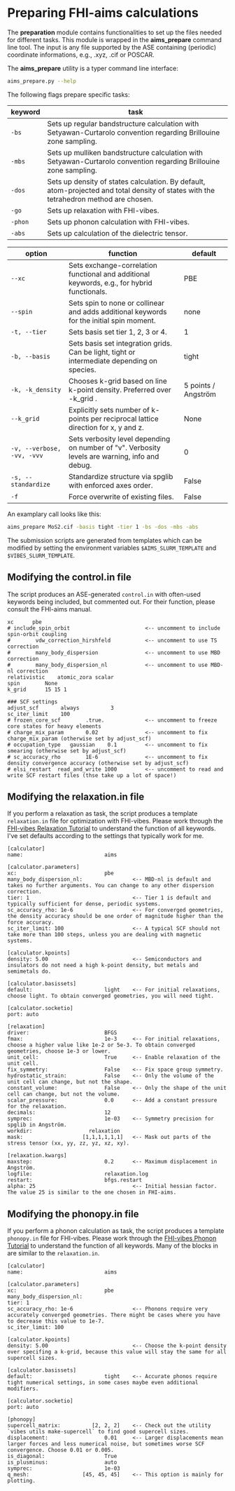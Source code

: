 # Preparing FHI-aims calculations

The **preparation** module contains functionalities to set up the files needed for different tasks. This module is wrapped in the **aims_prepare** command line tool.
The input is any file supported by the ASE containing (periodic) coordinate informations, e.g., .xyz, .cif or POSCAR.

The **aims_prepare** utility is a typer command line interface:
```bash
aims_prepare.py --help
```
The following flags prepare specific tasks:

| keyword | task                                                                                                                                  |
| ------- | ------------------------------------------------------------------------------------------------------------------------------------- |
| `-bs`   | Sets up regular bandstructure calculation with Setyawan-Curtarolo convention regarding Brillouine zone sampling.                      |
| `-mbs`  | Sets up mulliken bandstructure calculation with Setyawan-Curtarolo convention regarding Brillouine zone sampling.                     |
| `-dos`  | Sets up density of states calculation. By default, atom-projected and total density of states with the tetrahedron method are chosen. |
| `-go`   | Sets up relaxation with FHI-vibes.                                                                                                    |
| `-phon` | Sets up phonon calculation with FHI-vibes.                                                                                            |
| `-abs`  | Sets up calculation of the dielectric tensor.                                                                                         |

| option                     | function                                                                                       | default             |
| -------------------------- | ---------------------------------------------------------------------------------------------- | ------------------- |
| `--xc`                     | Sets exchange-correlation functional and additional keywords, e.g., for hybrid functionals.    | PBE                 |
| `--spin`                   | Sets spin to none or collinear and adds additional keywords for the initial spin moment.       | none                |
| `-t, --tier`               | Sets basis set tier 1, 2, 3 or 4.                                                              | 1                   |
| `-b, --basis`              | Sets basis set integration grids. Can be light, tight or intermediate depending on species.    | tight               |
| `-k, -k_density`           | Chooses k-grid based on line k-point density. Preferred over -k_grid .                         | 5 points / Angström |
| `--k_grid`                 | Explicitly sets number of k-points per reciprocal lattice direction for x, y and z.            | None                |
| `-v, --verbose, -vv, -vvv` | Sets verbosity level depending on number of "v". Verbosity levels are warning, info and debug. | 0                   |
| `-s, --standardize`        | Standardize structure via spglib with enforced axes order.                                     | False               |
| `-f`                       | Force overwrite of existing files.                                                             | False               |


An examplary call looks like this:
```bash
aims_prepare MoS2.cif -basis tight -tier 1 -bs -dos -mbs -abs
```

The submission scripts are generated from templates which can be modified by setting the environment variables `$AIMS_SLURM_TEMPLATE` and `$VIBES_SLURM_TEMPLATE`.

## Modifying the control.in file

The script produces an ASE-generated `control.in` with often-used keywords being included, but commented out. For their function, please consult the FHI-aims manual.

```vim
xc      pbe
# include_spin_orbit                        <-- uncomment to include spin-orbit coupling
#        vdw_correction_hirshfeld           <-- uncomment to use TS correction
#        many_body_dispersion               <-- uncomment to use MBD correction
#        many_body_dispersion_nl            <-- uncomment to use MBD-nl correction
relativistic    atomic_zora scalar
spin        None
k_grid      15 15 1

### SCF settings
adjust_scf       always          3          
sc_iter_limit    100
# frozen_core_scf        .true.             <-- uncomment to freeze core states for heavy elements
# charge_mix_param       0.02               <-- uncomment to fix charge_mix_param (otherwise set by adjust_scf)
# occupation_type   gaussian    0.1         <-- uncomment to fix smearing (otherwise set by adjust_scf)
# sc_accuracy_rho        1E-6               <-- uncomment to fix density convergence accuracy (otherwise set by adjust_scf)
# elsi_restart  read_and_write 1000         <-- uncomment to read and write SCF restart files (thse take up a lot of space!)
```

## Modifying the relaxation.in file

If you perform a relaxation as task, the script produces a template `relaxation.in` file for optimization with FHI-vibes. Please work through the [FHI-vibes Relaxation Tutorial](https://vibes-developers.gitlab.io/vibes/Tutorial/1_geometry_optimization/) to understand the function of all keywords. I've set defaults according to the settings that typically work for me.

```vim
[calculator]
name:                          aims

[calculator.parameters]
xc:                            pbe
many_body_dispersion_nl:                <-- MBD-nl is default and takes no further arguments. You can change to any other dispersion correction.
tier: 1                                 <-- Tier 1 is default and typically sufficient for dense, periodic systems.
sc_accuracy_rho: 1e-6                   <-- For converged geometries, the density accuracy should be one order of magnitude higher than the force accuracy.
sc_iter_limit: 100                      <-- A typical SCF should not take more than 100 steps, unless you are dealing with magnetic systems.

[calculator.kpoints]
density: 5.00                           <-- Semiconductors and insulators do not need a high k-point density, but metals and semimetals do.

[calculator.basissets]
default:                       light    <-- For initial relaxations, choose light. To obtain converged geometries, you will need tight.

[calculator.socketio]
port: auto                              

[relaxation]
driver:                        BFGS
fmax:                          1e-3     <-- For initial relaxations, choose a higher value like 1e-2 or 5e-3. To obtain converged geometries, choose 1e-3 or lower.
unit_cell:                     True     <-- Enable relaxation of the unit cell.
fix_symmetry:                  False    <-- Fix space group symmetry.
hydrostatic_strain:            False    <-- Only the volume of the unit cell can change, but not the shape.
constant_volume:               False    <-- Only the shape of the unit cell can change, but not the volume.
scalar_pressure:               0.0      <-- Add a constant pressure for the relaxation.
decimals:                      12       
symprec:                       1e-03    <-- Symmetry precision for spglib in Angström.
workdir:                  relaxation    
mask:                   [1,1,1,1,1,1]   <-- Mask out parts of the stress tensor (xx, yy, zz, yz, xz, xy).

[relaxation.kwargs]
maxstep:                       0.2      <-- Maximum displacement in Angström.
logfile:                       relaxation.log
restart:                       bfgs.restart
alpha: 25                               <-- Initial hessian factor. The value 25 is similar to the one chosen in FHI-aims.
```


## Modifying the phonopy.in file

If you perform a phonon calculation as task, the script produces a template `phonopy.in` file for FHI-vibes. Please work through the [FHI-vibes Phonon Tutorial](https://vibes-developers.gitlab.io/vibes/Tutorial/2_phonopy/) to understand the function of all keywords. Many of the blocks in are similar to the `relaxation.in`.

```vim
[calculator]
name:                          aims

[calculator.parameters]
xc:                            pbe
many_body_dispersion_nl:
tier: 1
sc_accuracy_rho: 1e-6                   <-- Phonons require very accurately converged geometries. There might be cases where you have to decrease this value to 1e-7.
sc_iter_limit: 100

[calculator.kpoints]
density: 5.00                           <-- Choose the k-point density over specifing a k-grid, because this value will stay the same for all supercell sizes.

[calculator.basissets]
default:                       tight    <-- Accurate phonos require tight numerical settings, in some cases maybe even additional modifiers.

[calculator.socketio]
port: auto

[phonopy]
supercell_matrix:          [2, 2, 2]    <-- Check out the utility `vibes utils make-supercell` to find good supercell sizes.
displacement:                  0.01     <-- Larger displacements mean larger forces and less numerical noise, but sometimes worse SCF convergence. Choose 0.01 or 0.005.
is_diagonal:                   True     
is_plusminus:                  auto
symprec:                       1e-03
q_mesh:                 [45, 45, 45]    <-- This option is mainly for plotting.
```